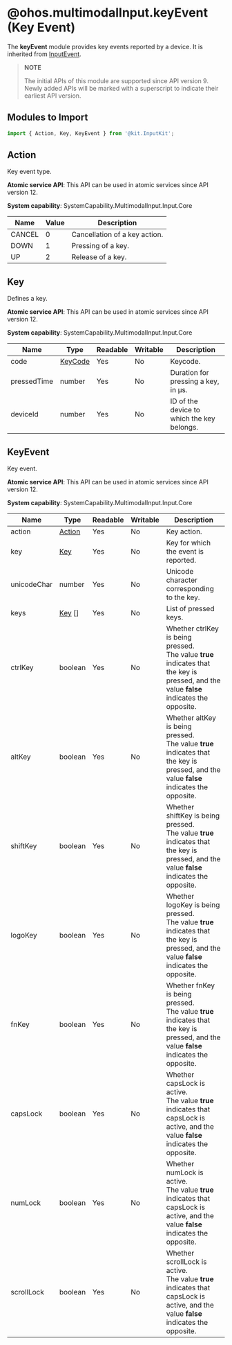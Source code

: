 # @ohos.multimodalInput.keyEvent (Key Event)

The **keyEvent** module provides key events reported by a device. It is inherited from [InputEvent](js-apis-inputevent.md).

>  **NOTE**
>
> The initial APIs of this module are supported since API version 9. Newly added APIs will be marked with a superscript to indicate their earliest API version.

## Modules to Import

```js
import { Action, Key, KeyEvent } from '@kit.InputKit';
```

## Action

Key event type.

**Atomic service API**: This API can be used in atomic services since API version 12.

**System capability**: SystemCapability.MultimodalInput.Input.Core

| Name  | Value | Description    |
| ------ | ------- | -------- |
| CANCEL | 0    | Cancellation of a key action.|
| DOWN   | 1    | Pressing of a key.|
| UP     | 2    | Release of a key.|

## Key

Defines a key.

**Atomic service API**: This API can be used in atomic services since API version 12.

**System capability**: SystemCapability.MultimodalInput.Input.Core

| Name       | Type| Readable| Writable| Description          |
| ----------- | -------- | ---- | ---- | -------------- |
| code        | [KeyCode](js-apis-keycode.md#keycode)  | Yes  | No  | Keycode.        |
| pressedTime | number   | Yes  | No  | Duration for pressing a key, in μs.|
| deviceId    | number   | Yes  | No  | ID of the device to which the key belongs.  |

## KeyEvent

Key event.

**Atomic service API**: This API can be used in atomic services since API version 12.

**System capability**: SystemCapability.MultimodalInput.Input.Core

| Name       | Type| Readable| Writable| Description                          |
| ----------- | -------- | ---- | ---- | ------------------------------ |
| action      | [Action](#action)   | Yes  | No  | Key action.                      |
| key         | [Key](#key)      | Yes  | No  | Key for which the event is reported.            |
| unicodeChar | number   | Yes  | No  | Unicode character corresponding to the key.         |
| keys        | [Key](#key) []    | Yes  | No  | List of pressed keys.    |
| ctrlKey     | boolean  | Yes  | No  | Whether ctrlKey is being pressed.<br>The value **true** indicates that the key is pressed, and the value **false** indicates the opposite.|
| altKey      | boolean  | Yes  | No  | Whether altKey is being pressed.<br>The value **true** indicates that the key is pressed, and the value **false** indicates the opposite.    |
| shiftKey    | boolean  | Yes  | No  | Whether shiftKey is being pressed.<br>The value **true** indicates that the key is pressed, and the value **false** indicates the opposite.  |
| logoKey     | boolean  | Yes  | No  | Whether logoKey is being pressed.<br>The value **true** indicates that the key is pressed, and the value **false** indicates the opposite.   |
| fnKey       | boolean  | Yes  | No  | Whether fnKey is being pressed.<br>The value **true** indicates that the key is pressed, and the value **false** indicates the opposite.     |
| capsLock    | boolean  | Yes  | No  | Whether capsLock is active.<br>The value **true** indicates that capsLock is active, and the value **false** indicates the opposite.  |
| numLock     | boolean  | Yes  | No  | Whether numLock is active.<br>The value **true** indicates that capsLock is active, and the value **false** indicates the opposite.   |
| scrollLock  | boolean  | Yes  | No  | Whether scrollLock is active.<br>The value **true** indicates that capsLock is active, and the value **false** indicates the opposite.|
